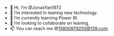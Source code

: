 - 👋 Hi, I’m @JonasYan1972
- 👀 I’m interested in leaning new technology.
- 🌱 I’m currently learning Power BI.
- 💞️ I’m looking to collaborate on leaning.
- 📫 You can reach me @15800979255@139.com.

<!---
JonasYan1972/JonasYan1972 is a ✨ special ✨ repository because its `README.md` (this file) appears on your GitHub profile.
You can click the Preview link to take a look at your changes.
--->
